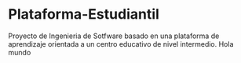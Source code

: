 # Plataforma-Estudiantil
Proyecto de Ingenieria de Sotfware basado en una plataforma de aprendizaje orientada a un centro educativo de nivel intermedio.
Hola mundo